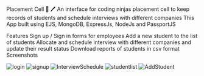 Placement Cell 📝
🖊️ An interface for coding ninjas placement cell to keep records of students and schedule interviews with different companies
This App built using EJS, MongoDB, ExpressJs, NodeJs and PassportJS

Features
Sign up / Sign in forms for employees
Add a new student to the list of students
Allocate and schedule interview with different companies and update their result status
Download reports of students in csv format
Screenshots

![login](https://github.com/11sricharan/Backend-Test-placementcell/assets/106443295/ecc47f9c-d7d1-412f-8d88-1f1c12e892f9)
![signup](https://github.com/11sricharan/Backend-Test-placementcell/assets/106443295/2a3c6ae3-b755-4fa5-8b28-5e1429735346)
![InterviewSchedule](https://github.com/11sricharan/Backend-Test-placementcell/assets/106443295/91d67d87-7754-4de1-8988-402a0631cf0d)
![studentlist](https://github.com/11sricharan/Backend-Test-placementcell/assets/106443295/33bd801a-31d4-4cd2-aecf-ce5604992751)
![AddStudent](https://github.com/11sricharan/Backend-Test-placementcell/assets/106443295/479a17c7-41b3-4e0d-85bd-2ac9dbbcd1ab)
